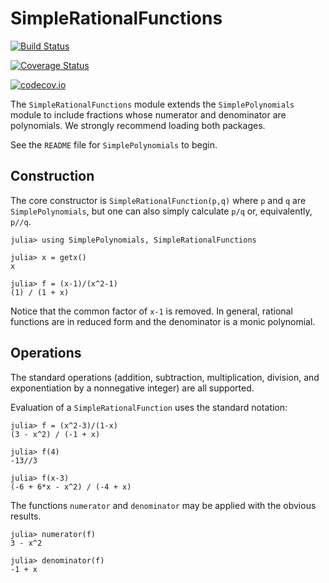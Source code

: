 # SimpleRationalFunctions


[![Build Status](https://travis-ci.org/scheinerman/SimpleRationalFunctions.jl.svg?branch=master)](https://travis-ci.org/scheinerman/SimpleRationalFunctions.jl)

[![Coverage Status](https://coveralls.io/repos/scheinerman/SimpleRationalFunctions.jl/badge.svg?branch=master&service=github)](https://coveralls.io/github/scheinerman/SimpleRationalFunctions.jl?branch=master)

[![codecov.io](http://codecov.io/github/scheinerman/SimpleRationalFunctions.jl/coverage.svg?branch=master)](http://codecov.io/github/scheinerman/SimpleRationalFunctions.jl?branch=master)

The `SimpleRationalFunctions` module extends the `SimplePolynomials` module
to include fractions whose numerator and denominator are polynomials.
We strongly recommend loading both packages.

See the `README` file for `SimplePolynomials` to begin.

## Construction

The core constructor is `SimpleRationalFunction(p,q)` where `p` and `q`
are `SimplePolynomials`, but one can also simply calculate `p/q` or, equivalently,
`p//q`.
```
julia> using SimplePolynomials, SimpleRationalFunctions

julia> x = getx()
x

julia> f = (x-1)/(x^2-1)
(1) / (1 + x)
```
Notice that the common factor of `x-1` is removed. In general,
rational functions are in reduced form and the denominator is
a monic polynomial.

## Operations

The standard operations (addition, subtraction, multiplication, division,
  and exponentiation by a nonnegative integer) are all supported.

Evaluation of a `SimpleRationalFunction` uses the standard notation:
```
julia> f = (x^2-3)/(1-x)
(3 - x^2) / (-1 + x)

julia> f(4)
-13//3

julia> f(x-3)
(-6 + 6*x - x^2) / (-4 + x)
```

The functions `numerator` and `denominator` may be applied with
the obvious results.
```
julia> numerator(f)
3 - x^2

julia> denominator(f)
-1 + x
```
